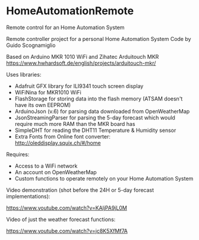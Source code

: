 # HomeAutomationRemote
Remote control for an Home Automation System


Remote controller project for a personal Home Automation System
Code by Guido Scognamiglio

Based on Arduino MKR 1010 WiFi and Zihatec Arduitouch MKR
https://www.hwhardsoft.de/english/projects/arduitouch-mkr/

Uses libraries:
- Adafruit GFX library for ILI9341 touch screen display
- WiFiNina for MKR1010 WiFi
- FlashStorage for storing data into the flash memory (ATSAM doesn't have its own EEPROM)
- ArduinoJson (v.6) for parsing data downloaded from OpenWeatherMap
- JsonStreamingParser for parsing the 5-day forecast which would require much more RAM than the MKR board has
- SimpleDHT for reading the DHT11 Temperature & Humidity sensor
- Extra Fonts from Online font converter: http://oleddisplay.squix.ch/#/home

Requires:
- Access to a WiFi network
- An account on OpenWeatherMap
- Custom functions to operate remotely on your Home Automation System

Video demonstration (shot before the 24H or 5-day forecast implementations):

https://www.youtube.com/watch?v=KAljPA9jL0M

Video of just the weather forecast functions:

https://www.youtube.com/watch?v=jc8K5XfMf7A
